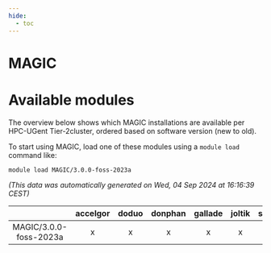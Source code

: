 ```yaml
---
hide:
  - toc
---
```


MAGIC
=====

# Available modules


The overview below shows which MAGIC installations are available per HPC-UGent Tier-2cluster, ordered based on software version (new to old).

To start using MAGIC, load one of these modules using a `module load` command like:

```shell
module load MAGIC/3.0.0-foss-2023a
```

*(This data was automatically generated on Wed, 04 Sep 2024 at 16:16:39 CEST)*  

| |accelgor|doduo|donphan|gallade|joltik|shinx|skitty|
| :---: | :---: | :---: | :---: | :---: | :---: | :---: | :---: |
|MAGIC/3.0.0-foss-2023a|x|x|x|x|x|x|x|
